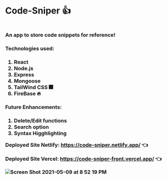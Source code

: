 <h1>Code-Sniper 👍<h1>

<h3>An app to store code snippets for reference!<h3>

<h3>Technologies used:<h3>

1. React
2. Node.js
3. Express
4. Mongoose
5. TailWind CSS 🎆
6. FireBase 🔥

 

<h3>Future Enhancements:<h3>

1. Delete/Edit functions
2. Search option
3. Syntax Higghlighting



Deployed Site Netlify: <https://code-sniper.netlify.app/> 👈

Deployed Site Vercel: <https://code-sniper-front.vercel.app/> 👈



![Screen Shot 2021-05-09 at 8 52 19 PM](https://user-images.githubusercontent.com/20482109/117592941-77a3a480-b108-11eb-9769-3e71a1ab6bac.png)
